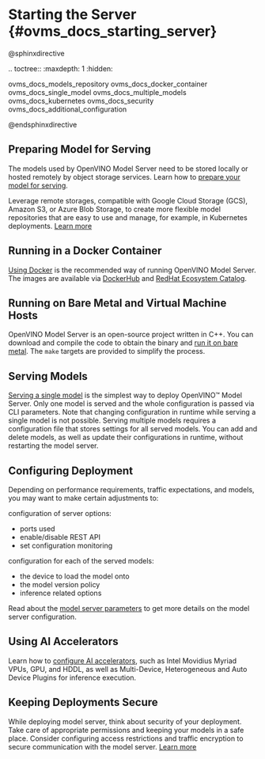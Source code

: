 # Starting the Server {#ovms_docs_starting_server}

@sphinxdirective

.. toctree::
   :maxdepth: 1
   :hidden:

   ovms_docs_models_repository
   ovms_docs_docker_container
   ovms_docs_single_model
   ovms_docs_multiple_models
   ovms_docs_kubernetes
   ovms_docs_security
   ovms_docs_additional_configuration
   
@endsphinxdirective

## Preparing Model for Serving

The models used by OpenVINO Model Server need to be stored locally or hosted remotely by object storage services. 
Learn how to [prepare your model for serving](models_repository.md). 

Leverage remote storages, compatible with Google Cloud Storage (GCS), Amazon S3, or Azure Blob Storage, to create more flexible model repositories 
that are easy to use and manage, for example, in Kubernetes deployments. [Learn more](using_cloud_storage.md)

## Running in a Docker Container

[Using Docker](docker_container.md) is the recommended way of running OpenVINO Model Server. The images are available via 
[DockerHub](https://hub.docker.com/r/openvino/model_server) and [RedHat Ecosystem Catalog](https://catalog.redhat.com/software/containers/intel/openvino-model-server/607833052937385fc98515de). 

## Running on Bare Metal and Virtual Machine Hosts

OpenVINO Model Server is an open-source project written in C++. You can download and compile the code to obtain the binary and [run it on bare metal](host.md).
The `make` targets are provided to simplify the process.

## Serving Models

[Serving a single model](single_model_mode.md) is the simplest way to deploy OpenVINO™ Model Server. Only one model is served and the whole configuration is passed via CLI parameters.
Note that changing configuration in runtime while serving a single model is not possible. Serving multiple models requires a configuration file that stores settings for all served models. 
You can add and delete models, as well as update their configurations in runtime, without restarting the model server.

## Configuring Deployment

Depending on performance requirements, traffic expectations, and  models, you may want to make certain adjustments to:  

configuration of server options:
- ports used
- enable/disable REST API
- set configuration monitoring 

configuration for each of the served models:  
- the device to load the model onto
- the model version policy
- inference related options

Read about the [model server parameters](parameters.md) to get more details on the model server configuration. 

## Using AI Accelerators

Learn how to [configure AI accelerators](accelerators.md), such as Intel Movidius Myriad VPUs, 
GPU, and HDDL, as well as Multi-Device, Heterogeneous and Auto Device Plugins for inference execution. 

## Keeping Deployments Secure

While deploying model server, think about security of your deployment. Take care of appropriate permissions and keeping your models in a safe place. 
Consider configuring access restrictions and traffic encryption to secure communication with the model server.
[Learn more](security_considerations.md)